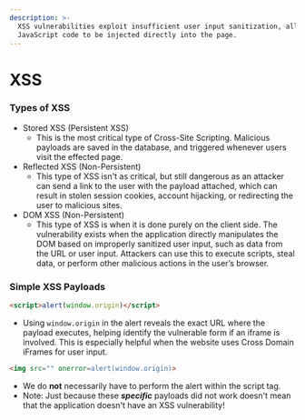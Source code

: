 ```yaml
---
description: >-
  XSS vulnerabilities exploit insufficient user input sanitization, allowing
  JavaScript code to be injected directly into the page.
---
```


# XSS

### **Types of XSS**

* Stored XSS (Persistent XSS)
  * This is the most critical type of Cross-Site Scripting. Malicious payloads are saved in the database, and triggered whenever users visit the effected page.&#x20;
* Reflected XSS (Non-Persistent)
  * This type of XSS isn't as critical, but still dangerous as an attacker can send a link to the user with the payload attached, which can result in stolen session cookies, account hijacking, or redirecting the user to malicious sites.&#x20;
* DOM XSS (Non-Persistent)
  * This type of XSS is when it is done purely on the client side. The vulnerability exists when the application directly manipulates the DOM based on improperly sanitized user input, such as data from the URL or user input. Attackers can use this to execute scripts, steal data, or perform other malicious actions in the user’s browser.

### Simple XSS Payloads

```html
<script>alert(window.origin)</script>
```

* Using `window.origin` in the alert reveals the exact URL where the payload executes, helping identify the vulnerable form if an iframe is involved. This is especially helpful when the website uses Cross Domain iFrames for user input.&#x20;

```html
<img src="" onerror=alert(window.origin)>
```

* We do **not** necessarily have to perform the alert within the script tag.
* Note: Just because these _**specific**_ payloads did not work doesn't mean that the application doesn't have an XSS vulnerability!
